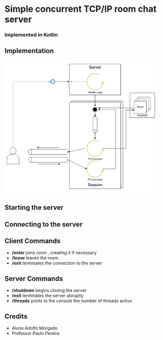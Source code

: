 # Simple concurrent TCP/IP room chat server
### Implemented in Kotlin
## Implementation

![The architecture of the program](/docs/architecture.png)



## Starting the server


## Connecting to the server

## Client Commands

* **/enter <room-name>** joins room <room-name>, creating it if necessary
* **/leave** leaves the room
* **/exit** terminates the connection to the server

## Server Commands

* **/shutdown <timeout>** begins closing the server
* **/exit** terminates the server abruptly
* **/threads** prints to the console the number of threads active

## Credits

* Aluno Adolfo Morgado
* Professor Paulo Pereira





